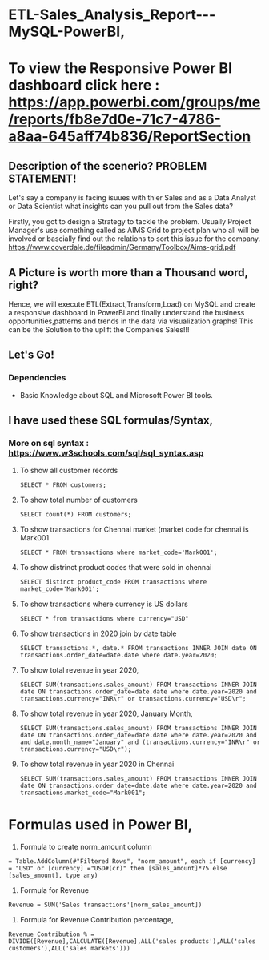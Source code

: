 # ETL-Sales_Analysis_Report---MySQL-PowerBI,
# To view the Responsive Power BI dashboard click here : https://app.powerbi.com/groups/me/reports/fb8e7d0e-71c7-4786-a8aa-645aff74b836/ReportSection

## Description of the scenerio? PROBLEM STATEMENT!
Let's say a company is facing isuues with thier Sales and as a Data Analyst or Data Scientist what insights can you pull out from the Sales data?

Firstly, you got to design a Strategy to tackle the problem. Usually Project Manager's use something called as AIMS Grid to project plan who all will be involved or bascially find out the relations to sort this issue for the company. https://www.coverdale.de/fileadmin/Germany/Toolbox/Aims-grid.pdf

## A Picture is worth more than a Thousand word, right?
Hence, we will execute ETL(Extract,Transform,Load) on MySQL and create a responsive dashboard in PowerBi and finally understand the business opportunities,patterns and trends in the data via visualization graphs! This can be the Solution to the uplift the Companies Sales!!!

## Let's Go!

### Dependencies

* Basic Knowledge about SQL and Microsoft Power BI tools.

## I have used these SQL formulas/Syntax, 
### More on sql syntax : https://www.w3schools.com/sql/sql_syntax.asp

1. To show all customer records

    `SELECT * FROM customers;`

1. To show total number of customers

    `SELECT count(*) FROM customers;`

1. To show transactions for Chennai market (market code for chennai is Mark001

    `SELECT * FROM transactions where market_code='Mark001';`

1. To show distrinct product codes that were sold in chennai

    `SELECT distinct product_code FROM transactions where market_code='Mark001';`

1. To show transactions where currency is US dollars

    `SELECT * from transactions where currency="USD"`

1. To show transactions in 2020 join by date table

    `SELECT transactions.*, date.* FROM transactions INNER JOIN date ON transactions.order_date=date.date where date.year=2020;`

1. To show total revenue in year 2020,

    `SELECT SUM(transactions.sales_amount) FROM transactions INNER JOIN date ON transactions.order_date=date.date where date.year=2020 and transactions.currency="INR\r" or transactions.currency="USD\r";`
	
1. To show total revenue in year 2020, January Month,

    `SELECT SUM(transactions.sales_amount) FROM transactions INNER JOIN date ON transactions.order_date=date.date where date.year=2020 and and date.month_name="January" and (transactions.currency="INR\r" or transactions.currency="USD\r");`

1. To show total revenue in year 2020 in Chennai

    `SELECT SUM(transactions.sales_amount) FROM transactions INNER JOIN date ON transactions.order_date=date.date where date.year=2020
and transactions.market_code="Mark001";`


Formulas used in Power BI,
============================

1. Formula to create norm_amount column

`= Table.AddColumn(#"Filtered Rows", "norm_amount", each if [currency] = "USD" or [currency] ="USD#(cr)" then [sales_amount]*75 else [sales_amount], type any)`

1. Formula for Revenue

`Revenue = SUM('Sales transactions'[norm_sales_amount])`
 
 1. Formula for Revenue Contribution percentage,
 
 `Revenue Contribution % = DIVIDE([Revenue],CALCULATE([Revenue],ALL('sales products'),ALL('sales customers'),ALL('sales markets')))`


